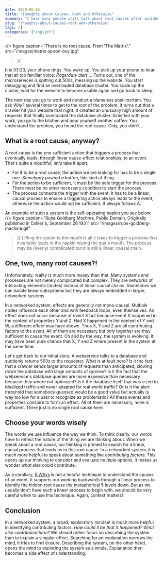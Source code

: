 ```yaml
---
date: 2020-06-05
title: "Thoughts about Causes, Root and Otherwise"
summary: "I hear many people still talk about root causes after incidents. In this short essay I explain why it is better to ask about contributing factors instead."
slug: "thoughts-about-causes-root-and-otherwise"
tags: []
categories: ["english"]
---
```


{{< figure
  caption="There is no root cause. From 'The Matrix'."
  src="/images/matrix-spoon-boy.jpg"
>}}

It is 03:23, your phone rings. You wake up. You pick up your phone to hear that all too familiar voice: _Pagerduty alert..._. Turns out, one of the microservices is spitting out 500s, messing up the website. You start debugging and find an overloaded database cluster. You scale up the cluster, wait for the website to become usable again and go back to sleep.

The next day you go to work and conduct a blameless post-mortem. You ask _Why?_ several times to get to the root of the problem. It turns out that a crawler hit your website that night. It created an unusually high amount of requests that finally overloaded the database cluster. Satisfied with your work, you go to the kitchen and pour yourself another coffee. You understand the problem, you found the root cause. Only, you didn't...

## What is a root cause, anyway?

A root cause is the one sufficient action that triggers a process that eventually leads, through linear cause-effect relationships, to an event. That's quite a mouthful, let's take it apart.

- For it to be a root cause, the action we are looking for has to be a single one. _Somebody pushed a button_, this kind of thing.
- For the action to be sufficient, it must be the sole trigger for the process.  There must be no other necessary condition to start the process.
- The process connects the trigger with the event. It has to be a linear,  causal process to ensure a triggering action always leads to the event,  otherwise the action would not be sufficient. B always follows A.

An example of such a system is the self-operating napkin you see below.
{{< figure
  caption="Rube Goldberg Machine, Public Domain, Originally published in Collier's, September 26 1931"
  src="/images/rube-goldberg-machine.gif"
>}}
Lifting the spoon to the mouth is all it takes to trigger a process that invariably leads to the napkin wiping the guy's mouth. The process may be (overly) complicated but it is still a linear, causal chain.

## One, two, many root causes?!

Unfortunately, reality is much more messy than that. Many systems and processes are not merely complicated but complex. They are networks of interacting elements (nodes) instead of linear causal chains. Sometimes we can isolate linear subsystems but they are always embedded in larger, networked systems.

In a networked system, effects are generally not mono-causal. Multiple nodes influence each other and with feedback loops, even themselves. An effect does not occur because of event X but because event X happened in the context of properties Y and Z. Had X happened in the context of Y and W, a different effect may have shown. Thus X, Y and Z are all contributing factors to the event. All of them are necessary but only together are they sufficient to cause the event. Oh and by the way, the system is evolving. It may have been pure chance that X, Y and Z where present in the system at the same time.

Let's get back to our initial story. A webservice talks to a database and suddenly returns 500s to the requester. What is at fault here? Is it the fact that a crawler sends larger amounts of requests than anticipated, slowing down the database with large amounts of queries? Is it the fact that the webservice's database queries are more expensive than necessary because they where not optimized? Is it the database itself that was sized to idealized traffic and never adapted for real world traffic? Or is it the alert threshold that somebody guessed would be a good value but actually is way too low for a user to recognize as problematic? All these events and properties conspire to form an effect. All of them are necessary, none is sufficient. There just is no single root cause here.

## Choose your words wisely

The words we use influence the way we think. To think clearly, our words have to reflect the nature of the thing we are thinking about. When we speak about a _root cause_, our thinking is primed to search for a linear, causal process that leads us to this root cause. In a networked system, it is much more helpful to speak about something like _contributing factors_. This opens up our thinking to consider and evaluate multiple options. It makes us wonder _what else_ could contribute.

As a corollary, [5 Whys](https://en.wikipedia.org/wiki/Five_whys) is not a helpful technique to understand the causes of an event. It supports our working backwards through a linear process to identify the hidden root cause the metaphorical 5 levels down. But as we usually don't have such a linear process to begin with, we should be very careful when to use this technique. Again, context matters!

## Conclusion

In a networked system, a broad, exploratory mindset is much more helpful in identifying contributing factors. _How could it be that X happened? What else contributed here?_ We should rather focus on describing the system than to explain a singular effect. Searching for an explanation narrows the mind, it tries to find closure. Describing the system, on the other hand, opens the mind to exploring the system as a whole. Explanation then becomes a side effect of understanding.
